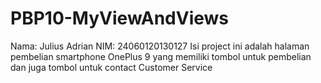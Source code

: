 # PBP10-MyViewAndViews
Nama: Julius Adrian
NIM: 24060120130127
Isi project ini adalah halaman pembelian smartphone OnePlus 9 yang memiliki tombol untuk pembelian dan juga tombol untuk contact Customer Service
